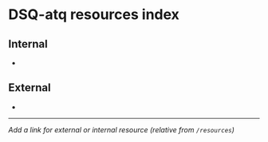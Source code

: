 # DSQ-atq resources index

## Internal

*

## External

*

------------------------------------------------------------------------

*Add a link for external or internal resource (relative from `/resources`)*
